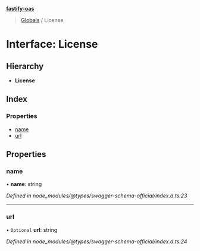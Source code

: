 **[fastify-oas](../README.md)**

> [Globals](../README.md) / License

# Interface: License

## Hierarchy

* **License**

## Index

### Properties

* [name](license.md#name)
* [url](license.md#url)

## Properties

### name

•  **name**: string

*Defined in node_modules/@types/swagger-schema-official/index.d.ts:23*

___

### url

• `Optional` **url**: string

*Defined in node_modules/@types/swagger-schema-official/index.d.ts:24*
